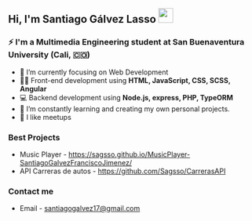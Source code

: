## Hi, I'm Santiago Gálvez Lasso <img src="https://raw.githubusercontent.com/iampavangandhi/iampavangandhi/master/gifs/Hi.gif" width="30px"></h2>


### ⚡ I'm a Multimedia Engineering student at San Buenaventura University (Cali, 🇨🇴) 

- 🔭 I’m currently focusing on Web Development
- :man_technologist: Front-end development using **HTML, JavaScript, CSS, SCSS, Angular**
- :computer: Backend development using **Node.js, express, PHP, TypeORM**
- 🌱 I’m constantly learning and creating my own personal projects.
- 🤝 I like meetups

### Best Projects
- Music Player - https://sagsso.github.io/MusicPlayer-SantiagoGalvezFranciscoJimenez/
- API Carreras de autos - https://github.com/Sagsso/CarrerasAPI

### Contact me
- Email - santiagogalvez17@gmail.com
